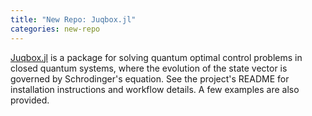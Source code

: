 ```yaml
---
title: "New Repo: Juqbox.jl"
categories: new-repo
---
```


[Juqbox.jl](https://github.com/LLNL/Juqbox.jl) is a package for solving quantum optimal control problems in closed quantum systems, where the evolution of the state vector is governed by Schrodinger's equation. See the project's README for installation instructions and workflow details. A few examples are also provided.
